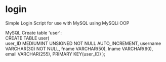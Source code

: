# login
Simple Login Script for use with MySQL using MySQLi OOP

MySQL Create table 'user':  
CREATE TABLE user(  
  user_ID   MEDIUMINT UNSIGNED  NOT NULL  AUTO_INCREMENT,
  username  VARCHAR(30)         NOT NULL,
  fname     VARCHAR(50),
  lname     VARCHAR(60),
  email     VARCHAR(255),
  PRIMARY KEY(user_ID)
);

